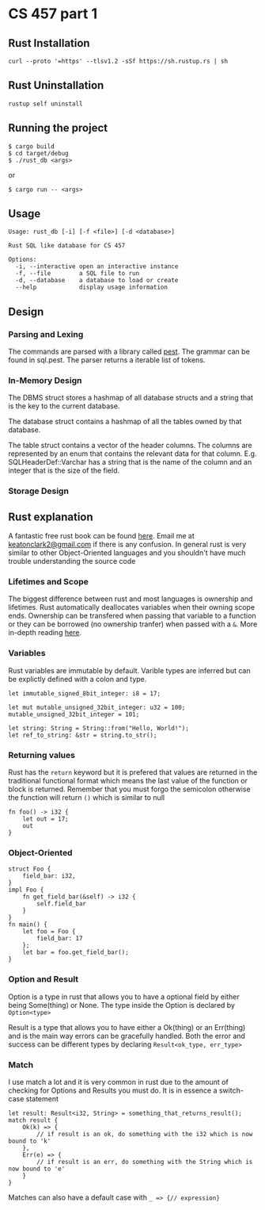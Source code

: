 
# CS 457 part 1

## Rust Installation
```curl --proto '=https' --tlsv1.2 -sSf https://sh.rustup.rs | sh```

## Rust Uninstallation

```rustup self uninstall```

## Running the project

```
$ cargo build 
$ cd target/debug
$ ./rust_db <args>
```
or
```
$ cargo run -- <args>
```
## Usage
```
Usage: rust_db [-i] [-f <file>] [-d <database>]

Rust SQL like database for CS 457

Options:
  -i, --interactive open an interactive instance
  -f, --file        a SQL file to run
  -d, --database    a database to load or create
  --help            display usage information
```

## Design
### Parsing and Lexing
The commands are parsed with a library called [pest](https://pest.rs/). The grammar can be found in sql.pest. The parser returns a iterable list of tokens.

### In-Memory Design
The DBMS struct stores a hashmap of all database structs and a string that is the key to the current database.

The database struct contains a hashmap of all the tables owned by that database.

The table struct contains a vector of the header columns. The columns are represented by an enum that contains the relevant data for that column. E.g. SQLHeaderDef::Varchar has a string that is the name of the column and an integer that is the size of the field.

### Storage Design


## Rust explanation
A fantastic free rust book can be found [here](https://doc.rust-lang.org/book/). Email me at keatonclark2@gmail.com if there is any confusion. In general rust is very similar to other Object-Oriented languages and you shouldn't have much trouble understanding the source code
### Lifetimes and Scope
The biggest difference between rust and most languages is ownership and lifetimes. Rust automatically deallocates variables when their owning scope ends. Ownership can be transfered when passing that variable to a function or they can be borrowed (no ownership tranfer) when passed with a `&`. More in-depth reading [here](https://doc.rust-lang.org/rust-by-example/scope.html). 

### Variables
Rust variables are immutable by default. Varible types are inferred but can be explictly defined with a colon and type.
```
let immutable_signed_8bit_integer: i8 = 17;

let mut mutable_unsigned_32bit_integer: u32 = 100;
mutable_unsigned_32bit_integer = 101;

let string: String = String::from("Hello, World!");
let ref_to_string: &str = string.to_str();
```

### Returning values
Rust has the `return` keyword but it is prefered that values are returned in the traditional functional format which means the last value of the function or block is returned. Remember that you must forgo the semicolon otherwise the function will return `()` which is similar to null

```
fn foo() -> i32 {
    let out = 17;
    out
}
```

### Object-Oriented
```
struct Foo {
    field_bar: i32,
}
impl Foo {
    fn get_field_bar(&self) -> i32 {
        self.field_bar
    }
}
fn main() {
    let foo = Foo {
        field_bar: 17
    };
    let bar = foo.get_field_bar();
}
```
### Option and Result
Option is a type in rust that allows you to have a optional field by either being Some(thing) or None. The type inside the Option is declared by `Option<type>`

Result is a type that allows you to have either a Ok(thing) or an Err(thing) and is the main way errors can be gracefully handled. Both the error and success can be different types by declaring `Result<ok_type, err_type>`

### Match
I use match a lot and it is very common in rust due to the amount of checking for Options and Results you must do. It is in essence a switch-case statement
```
let result: Result<i32, String> = something_that_returns_result();
match result {
    Ok(k) => {
        // if result is an ok, do something with the i32 which is now bound to 'k'
    },
    Err(e) => {
        // if result is an err, do something with the String which is now bound to 'e'
    }
}
```
Matches can also have a default case with `_ => {// expression}`
